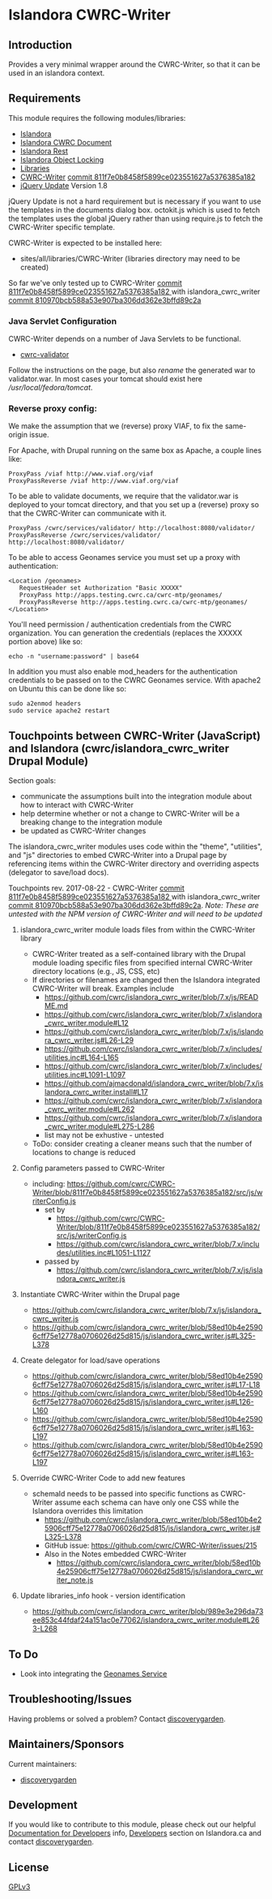 # Islandora CWRC-Writer 

## Introduction

Provides a very minimal wrapper around the CWRC-Writer, so that it can be used in an islandora context.

## Requirements

This module requires the following modules/libraries:

* [Islandora](https://github.com/Islandora/islandora)
* [Islandora CWRC Document](https://github.com/cwrc/islandora_cwrc_document)
* [Islandora Rest](https://github.com/discoverygarden/islandora_rest)
* [Islandora Object Locking](https://github.com/discoverygarden/islandora_object_lock)
* [Libraries](https://www.drupal.org/project/libraries)
* [CWRC-Writer](https://github.com/cwrc/CWRC-Writer) [commit 811f7e0b8458f5899ce023551627a5376385a182 ](https://github.com/cwrc/CWRC-Writer/commit/811f7e0b8458f5899ce023551627a5376385a182)
* [jQuery Update](https://www.drupal.org/project/jquery_update) Version 1.8

jQuery Update is not a hard requirement but is necessary if you want to use the 
templates in the documents dialog box. octokit.js which is used to fetch the 
templates uses the global jQuery rather than using require.js to fetch the 
CWRC-Writer specific template.

CWRC-Writer is expected to be installed here:

* sites/all/libraries/CWRC-Writer (libraries directory may need to be created)

So far we've only tested up to CWRC-Writer [commit 811f7e0b8458f5899ce023551627a5376385a182 ](https://github.com/cwrc/CWRC-Writer/commit/811f7e0b8458f5899ce023551627a5376385a182) with islandora_cwrc_writer [commit 810970bcb588a53e907ba306dd362e3bffd89c2a](https://github.com/cwrc/islandora_cwrc_writer/commit/810970bcb588a53e907ba306dd362e3bffd89c2a)

### Java Servlet Configuration

CWRC-Writer depends on a number of Java Servlets to be functional.

* [cwrc-validator](https://github.com/cwrc/cwrc-validator)

Follow the instructions on the page, but also *rename* the generated war to
validator.war. In most cases your tomcat should exist here
_/usr/local/fedora/tomcat_.

### Reverse proxy config:

We make the assumption that we (reverse) proxy VIAF, to fix the same-origin
issue.

For Apache, with Drupal running on the same box as Apache, a couple lines like:

```
ProxyPass /viaf http://www.viaf.org/viaf
ProxyPassReverse /viaf http://www.viaf.org/viaf
```

To be able to validate documents, we require that the validator.war is deployed
to your tomcat directory, and that you set up a (reverse) proxy so that the
CWRC-Writer can communicate with it.

```
ProxyPass /cwrc/services/validator/ http://localhost:8080/validator/
ProxyPassReverse /cwrc/services/validator/ http://localhost:8080/validator/
```

To be able to access Geonames service you must set up a proxy with 
authentication: 

```
<Location /geonames>
   RequestHeader set Authorization "Basic XXXXX"
   ProxyPass http://apps.testing.cwrc.ca/cwrc-mtp/geonames/
   ProxyPassReverse http://apps.testing.cwrc.ca/cwrc-mtp/geonames/
</Location>
```

You'll need permission / authentication credentials from the 
CWRC organization. You can generation the credentials (replaces the XXXXX 
portion above) like so:

```
echo -n "username:password" | base64
```

In addition you must also enable mod_headers for the authentication 
credentials to be passed on to the CWRC Geonames service. With apache2 on 
Ubuntu this can be done like so:

```
sudo a2enmod headers
sudo service apache2 restart
```

## Touchpoints between CWRC-Writer (JavaScript) and Islandora (cwrc/islandora_cwrc_writer Drupal Module)

Section goals: 
* communicate the assumptions built into the integration module about how to interact with CWRC-Writer
* help determine whether or not a change to CWRC-Writer will be a breaking change to the integration module
* be updated as CWRC-Writer changes

The islandora_cwrc_writer modules uses code within the "theme", "utilities", and "js" directories to embed CWRC-Writer into a Drupal page by referencing items within the CWRC-Writer directory and overriding aspects (delegator to save/load docs).


Touchpoints rev. 2017-08-22 - CWRC-Writer [commit 811f7e0b8458f5899ce023551627a5376385a182 ](https://github.com/cwrc/CWRC-Writer/commit/811f7e0b8458f5899ce023551627a5376385a182) with islandora_cwrc_writer [commit 810970bcb588a53e907ba306dd362e3bffd89c2a](https://github.com/cwrc/islandora_cwrc_writer/commit/810970bcb588a53e907ba306dd362e3bffd89c2a). *Note: These are untested with the NPM version of CWRC-Writer and will need to be updated*

1. islandora_cwrc_writer module loads files from within the CWRC-Writer library
    * CWRC-Writer treated as a self-contained library with the Drupal module loading specific files from specified internal CWRC-Writer directory locations (e.g., JS, CSS, etc)
    * If directories or filenames are changed then the Islandora integrated CWRC-Writer will break. Examples include
      * https://github.com/cwrc/islandora_cwrc_writer/blob/7.x/js/README.md
      * https://github.com/cwrc/islandora_cwrc_writer/blob/7.x/islandora_cwrc_writer.module#L12
      * https://github.com/cwrc/islandora_cwrc_writer/blob/7.x/js/islandora_cwrc_writer.js#L26-L29
      * https://github.com/cwrc/islandora_cwrc_writer/blob/7.x/includes/utilities.inc#L164-L165
      * https://github.com/cwrc/islandora_cwrc_writer/blob/7.x/includes/utilities.inc#L1091-L1097
      * https://github.com/ajmacdonald/islandora_cwrc_writer/blob/7.x/islandora_cwrc_writer.install#L17
      * https://github.com/cwrc/islandora_cwrc_writer/blob/7.x/islandora_cwrc_writer.module#L262
      * https://github.com/cwrc/islandora_cwrc_writer/blob/7.x/islandora_cwrc_writer.module#L275-L286
      * list may not be exhustive - untested 
    * ToDo: consider creating a cleaner means such that the number of locations to change is reduced
    
2. Config parameters passed to CWRC-Writer
    * including: https://github.com/cwrc/CWRC-Writer/blob/811f7e0b8458f5899ce023551627a5376385a182/src/js/writerConfig.js
      * set by
        * https://github.com/cwrc/CWRC-Writer/blob/811f7e0b8458f5899ce023551627a5376385a182/src/js/writerConfig.js
        * https://github.com/cwrc/islandora_cwrc_writer/blob/7.x/includes/utilities.inc#L1051-L1127
      * passed by
        * https://github.com/cwrc/islandora_cwrc_writer/blob/7.x/js/islandora_cwrc_writer.js

3. Instantiate CWRC-Writer within the Drupal page
    * https://github.com/cwrc/islandora_cwrc_writer/blob/7.x/js/islandora_cwrc_writer.js
    * https://github.com/cwrc/islandora_cwrc_writer/blob/58ed10b4e25906cff75e12778a0706026d25d815/js/islandora_cwrc_writer.js#L325-L378
  
4. Create delegator for load/save operations
    * https://github.com/cwrc/islandora_cwrc_writer/blob/58ed10b4e25906cff75e12778a0706026d25d815/js/islandora_cwrc_writer.js#L17-L18
    * https://github.com/cwrc/islandora_cwrc_writer/blob/58ed10b4e25906cff75e12778a0706026d25d815/js/islandora_cwrc_writer.js#L126-L160
    * https://github.com/cwrc/islandora_cwrc_writer/blob/58ed10b4e25906cff75e12778a0706026d25d815/js/islandora_cwrc_writer.js#L163-L197
    * https://github.com/cwrc/islandora_cwrc_writer/blob/58ed10b4e25906cff75e12778a0706026d25d815/js/islandora_cwrc_writer.js#L163-L197
  
5. Override CWRC-Writer Code to add new features
    * schemaId needs to be passed into specific functions as CWRC-Writer assume each schema can have only one CSS while the Islandora overrides this limitation
      * https://github.com/cwrc/islandora_cwrc_writer/blob/58ed10b4e25906cff75e12778a0706026d25d815/js/islandora_cwrc_writer.js#L325-L378
      * GitHub issue: https://github.com/cwrc/CWRC-Writer/issues/215
      * Also in the Notes embedded CWRC-Writer
        * https://github.com/cwrc/islandora_cwrc_writer/blob/58ed10b4e25906cff75e12778a0706026d25d815/js/islandora_cwrc_writer_note.js

6. Update libraries_info hook - version identification
    * https://github.com/cwrc/islandora_cwrc_writer/blob/989e3e296da73ee853c44fdaf24a151ac0e77062/islandora_cwrc_writer.module#L263-L268

## To Do

* Look into integrating the [Geonames Service](http://github.com/cwrc/CWRC-Mapping-Timelines-Project/tree/master/geonames)

## Troubleshooting/Issues

Having problems or solved a problem? Contact [discoverygarden](http://support.discoverygarden.ca).

## Maintainers/Sponsors

Current maintainers:

* [discoverygarden](http://wwww.discoverygarden.ca)

## Development

If you would like to contribute to this module, please check out our helpful
[Documentation for Developers](https://github.com/Islandora/islandora/wiki#wiki-documentation-for-developers)
info, [Developers](http://islandora.ca/developers) section on Islandora.ca and
contact [discoverygarden](http://support.discoverygarden.ca).

## License

[GPLv3](http://www.gnu.org/licenses/gpl-3.0.txt)


